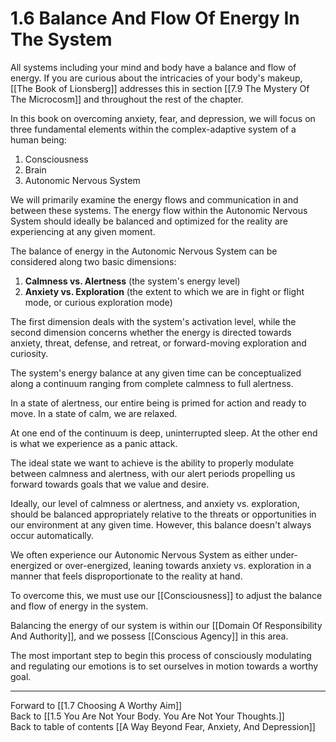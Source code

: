 # 1.6 Balance And Flow Of Energy In The System

All systems including your mind and body have a balance and flow of energy. If you are curious about the intricacies of your body's makeup, [[The Book of Lionsberg]] addresses this in section [[7.9 The Mystery Of The Microcosm]] and throughout the rest of the chapter.

In this book on overcoming anxiety, fear, and depression, we will focus on three fundamental elements within the complex-adaptive system of a human being:

1.  Consciousness
2.  Brain
3.  Autonomic Nervous System

We will primarily examine the energy flows and communication in and between these systems. The energy flow within the Autonomic Nervous System should ideally be balanced and optimized for the reality are experiencing at any given moment.

The balance of energy in the Autonomic Nervous System can be considered along two basic dimensions:

1.  **Calmness vs. Alertness** (the system's energy level)
2.  **Anxiety vs. Exploration** (the extent to which we are in fight or flight mode, or curious exploration mode)

The first dimension deals with the system's activation level, while the second dimension concerns whether the energy is directed towards anxiety, threat, defense, and retreat, or forward-moving exploration and curiosity.

The system's energy balance at any given time can be conceptualized along a continuum ranging from complete calmness to full alertness.

In a state of alertness, our entire being is primed for action and ready to move. In a state of calm, we are relaxed.

At one end of the continuum is deep, uninterrupted sleep. At the other end is what we experience as a panic attack. 

The ideal state we want to achieve is the ability to properly modulate between calmness and alertness, with our alert periods propelling us forward towards goals that we value and desire.

Ideally, our level of calmness or alertness, and anxiety vs. exploration, should be balanced appropriately relative to the threats or opportunities in our environment at any given time. However, this balance doesn't always occur automatically.

We often experience our Autonomic Nervous System as either under-energized or over-energized, leaning towards anxiety vs. exploration in a manner that feels disproportionate to the reality at hand.

To overcome this, we must use our [[Consciousness]] to adjust the balance and flow of energy in the system. 

Balancing the energy of our system is within our [[Domain Of Responsibility And Authority]], and we possess [[Conscious Agency]] in this area.

The most important step to begin this process of consciously modulating and regulating our emotions is to set ourselves in motion towards a worthy goal.

___

Forward to [[1.7 Choosing A Worthy Aim]]    
Back to [[1.5 You Are Not Your Body. You Are Not Your Thoughts.]]    
Back to table of contents [[A Way Beyond Fear, Anxiety, And Depression]]    
